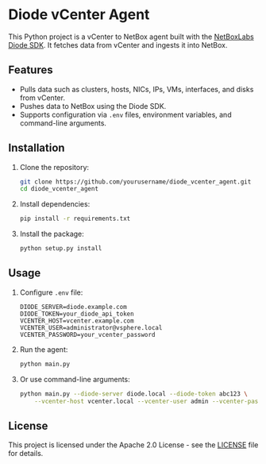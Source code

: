 # Diode vCenter Agent

This Python project is a vCenter to NetBox agent built with the [NetBoxLabs Diode SDK](https://github.com/netboxlabs/diode-sdk-python). It fetches data from vCenter and ingests it into NetBox.

## Features
- Pulls data such as clusters, hosts, NICs, IPs, VMs, interfaces, and disks from vCenter.
- Pushes data to NetBox using the Diode SDK.
- Supports configuration via `.env` files, environment variables, and command-line arguments.

## Installation
1. Clone the repository:
   ```bash
   git clone https://github.com/yourusername/diode_vcenter_agent.git
   cd diode_vcenter_agent
   ```

2. Install dependencies:
   ```bash
   pip install -r requirements.txt
   ```

3. Install the package:
   ```bash
   python setup.py install
   ```

## Usage
1. Configure `.env` file:
   ```plaintext
   DIODE_SERVER=diode.example.com
   DIODE_TOKEN=your_diode_api_token
   VCENTER_HOST=vcenter.example.com
   VCENTER_USER=administrator@vsphere.local
   VCENTER_PASSWORD=your_vcenter_password
   ```

2. Run the agent:
   ```bash
   python main.py
   ```

3. Or use command-line arguments:
   ```bash
   python main.py --diode-server diode.local --diode-token abc123 \
       --vcenter-host vcenter.local --vcenter-user admin --vcenter-password password
   ```

## License
This project is licensed under the Apache 2.0 License - see the [LICENSE](LICENSE) file for details.
